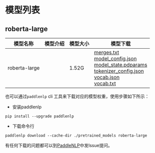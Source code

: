#  模型列表

## roberta-large

| 模型名称 | 模型介绍 | 模型大小  | 模型下载 |
| --- | --- | --- | --- |
|roberta-large|  | 1.52G | [merges.txt](https://bj.bcebos.com/paddlenlp/models/community/roberta-large/merges.txt)<br>[model_config.json](https://bj.bcebos.com/paddlenlp/models/community/roberta-large/model_config.json)<br>[model_state.pdparams](https://bj.bcebos.com/paddlenlp/models/community/roberta-large/model_state.pdparams)<br>[tokenizer_config.json](https://bj.bcebos.com/paddlenlp/models/community/roberta-large/tokenizer_config.json)<br>[vocab.json](https://bj.bcebos.com/paddlenlp/models/community/roberta-large/vocab.json)<br>[vocab.txt](https://bj.bcebos.com/paddlenlp/models/community/roberta-large/vocab.txt) |

也可以通过`paddlenlp` cli 工具来下载对应的模型权重，使用步骤如下所示：

* 安装paddlenlp

```shell
pip install --upgrade paddlenlp
```

* 下载命令行

```shell
paddlenlp download --cache-dir ./pretrained_models roberta-large
```

有任何下载的问题都可以到[PaddleNLP](https://github.com/PaddlePaddle/PaddleNLP)中发Issue提问。